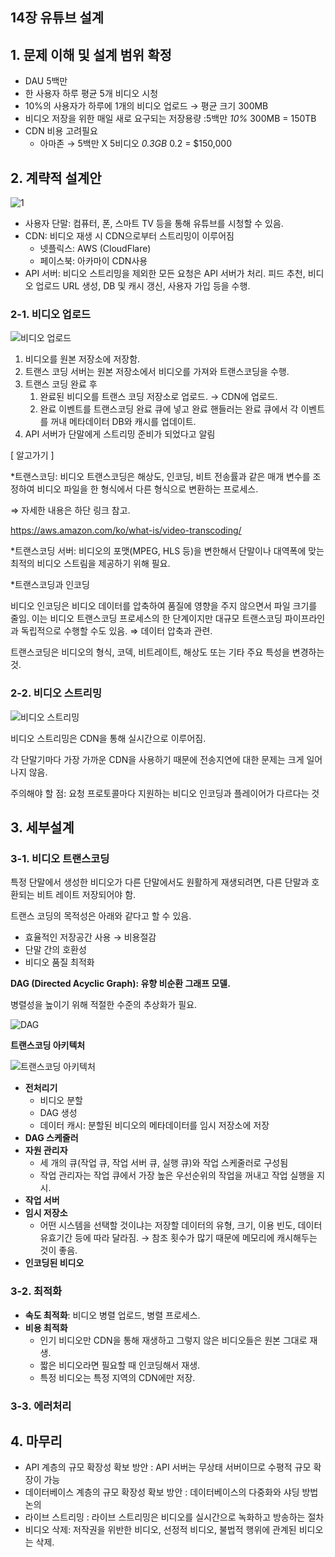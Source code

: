 ## 14장 유튜브 설계

## 1. 문제 이해 및 설계 범위 확정

- DAU 5백만
- 한 사용자 하루 평균 5개 비디오 시청
- 10%의 사용자가 하루에 1개의 비디오 업로드 → 평균 크기 300MB
- 비디오 저장을 위한 매일 새로 요구되는 저장용량 :5백만 *10%* 300MB = 150TB
- CDN 비용 고려필요
    - 아마존 → 5백만 X 5비디오 *0.3GB* 0.2 = $150,000

## 2. 계략적 설계안

![1](https://github.com/organization-for-study/study-system-design-interview/assets/126097518/3d62c2b9-e12e-4cdd-b2fb-af2eff4d1f0f)


- 사용자 단말: 컴퓨터, 폰, 스마트 TV 등을 통해 유튜브를 시청할 수 있음.
- CDN: 비디오 재생 시 CDN으로부터 스트리밍이 이루어짐
    - 넷플릭스: AWS (CloudFlare)
    - 페이스북: 아카마이 CDN사용
- API 서버: 비디오 스트리밍을 제외한 모든 요청은 API 서버가 처리. 피드 추천, 비디오 업로드 URL 생성, DB 및 캐시 갱신, 사용자 가입 등을 수행.

### 2-1. 비디오 업로드

![비디오 업로드](https://github.com/organization-for-study/study-system-design-interview/assets/126097518/2bbd6540-9ce4-4d9e-9d15-72bb85e069b6)


1. 비디오를 원본 저장소에 저장함.
2. 트랜스 코딩 서버는 원본 저장소에서 비디오를 가져와 트랜스코딩을 수행.
3. 트랜스 코딩 완료 후
    1. 완료된 비디오를 트랜스 코딩 저장소로 업로드. → CDN에 업로드.
    2. 완료 이벤트를 트랜스코딩 완료 큐에 넣고 완료 핸들러는 완료 큐에서 각 이벤트를 꺼내 메타데이터 DB와 캐시를 업데이트.
4. API 서버가 단말에게 스트리밍 준비가 되었다고 알림

[ 알고가기 ]

*트랜스코딩: 비디오 트랜스코딩은 해상도, 인코딩, 비트 전송률과 같은 매개 변수를 조정하여 비디오 파일을 한 형식에서 다른 형식으로 변환하는 프로세스.

⇒ 자세한 내용은 하단 링크 참고.

https://aws.amazon.com/ko/what-is/video-transcoding/

*트랜스코딩 서버: 비디오의 포맷(MPEG, HLS 등)을 변한해서 단말이나 대역폭에 맞는 최적의 비디오 스트림을 제공하기 위해 필요.

*트랜스코딩과 인코딩

비디오 인코딩은 비디오 데이터를 압축하여 품질에 영향을 주지 않으면서 파일 크기를 줄임. 이는 비디오 트랜스코딩 프로세스의 한 단계이지만 대규모 트랜스코딩 파이프라인과 독립적으로 수행할 수도 있음. ⇒ 데이터 압축과 관련.

트랜스코딩은 비디오의 형식, 코덱, 비트레이트, 해상도 또는 기타 주요 특성을 변경하는것.

### 2-2. 비디오 스트리밍

![비디오 스트리밍](https://github.com/organization-for-study/study-system-design-interview/assets/126097518/502e819c-52b4-4f67-be87-63d3e72bf7d1)


비디오 스트리밍은 CDN을 통해 실시간으로 이루어짐.

각 단말기마다 가장 가까운 CDN을 사용하기 때문에 전송지연에 대한 문제는 크게 일어나지 않음.

주의해야 할 점: 요청 프로토콜마다 지원하는 비디오 인코딩과 플레이어가 다르다는 것

## 3. 세부설계

### 3-1. 비디오 트랜스코딩

특정 단말에서 생성한 비디오가 다른 단말에서도 원활하게 재생되려면, 다른 단말과 호환되는 비트 레이트 저장되어야 함.

트랜스 코딩의 목적성은 아래와 같다고 할 수 있음.

- 효율적인 저장공간 사용 → 비용절감
- 단말 간의 호환성
- 비디오 품질 최적화

**DAG (Directed Acyclic Graph): 유향 비순환 그래프 모델.**

병렬성을 높이기 위해 적절한 수준의 추상화가 필요.

![DAG](https://github.com/organization-for-study/study-system-design-interview/assets/126097518/ee575973-2583-4c76-981a-f210993b751c)


**트랜스코딩 아키텍처**

![트랜스코딩 아키텍처](https://github.com/organization-for-study/study-system-design-interview/assets/126097518/09bdae1c-2070-40a4-8672-3839321ece22)


- **전처리기**
    - 비디오 분할
    - DAG 생성
    - 데이터 캐시: 분할된 비디오의 메타데이터를 임시 저장소에 저장
- **DAG 스케줄러**
- **자원 관리자**
    - 세 개의 큐(작업 큐, 작업 서버 큐, 실행 큐)와 작업 스케줄러로 구성됨
    - 작업 관리자는 작업 큐에서 가장 높은 우선순위의 작업을 꺼내고 작업 실행을 지시.
- **작업 서버**
- **임시 저장소**
    - 어떤 시스템을 선택할 것이냐는 저장할 데이터의 유형, 크기, 이용 빈도, 데이터 유효기간 등에 따라 달라짐. → 참조 횟수가 많기 때문에 메모리에 캐시해두는 것이 좋음.
- **인코딩된 비디오**

### 3-2. 최적화

- **속도 최적화**: 비디오 병렬 업로드, 병렬 프로세스.
- **비용 최적화**
    - 인기 비디오만 CDN을 통해 재생하고 그렇지 않은 비디오들은 원본 그대로 재생.
    - 짧은 비디오라면 필요할 때 인코딩해서 재생.
    - 특정 비디오는 특정 지역의 CDN에만 저장.

### 3-3. 에러처리

## 4. 마무리

- API 계층의 규모 확장성 확보 방안 : API 서버는 무상태 서버이므로 수평적 규모 확장이 가능
- 데이터베이스 계층의 규모 확장성 확보 방안 : 데이터베이스의 다중화와 샤딩 방법 논의
- 라이브 스트리밍 : 라이브 스트리밍은 비디오를 실시간으로 녹화하고 방송하는 절차
- 비디오 삭제: 저작권을 위반한 비디오, 선정적 비디오, 불법적 행위에 관계된 비디오는 삭제.
